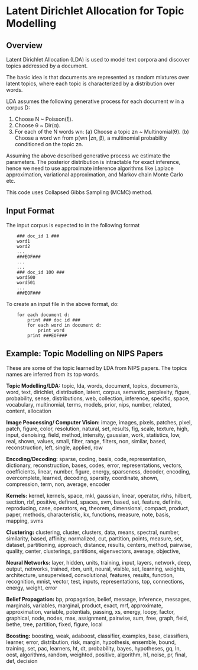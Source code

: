Latent Dirichlet Allocation for Topic Modelling
===============================================

Overview
--------
Latent Dirichlet Allocation (LDA) is used to model text corpora and discover topics addressed by a document.

The basic idea is that documents are represented as random mixtures over latent topics, where each topic is characterized by a distribution over words.

LDA assumes the following generative process for each document w in a corpus D:

1. Choose N ~ Poisson(ξ). 
2. Choose θ ~ Dir(α). 
3. For each of the N words wn:
	(a) Choose a topic zn ~ Multinomial(θ).
	(b) Choose a word wn from p(wn |zn, β), a multinomial probability conditioned on the topic zn.

Assuming the above described generative process we estimate the parameters.
The posterior distribution is intractable for exact inference, hence we need to use approximate inference algorithms like Laplace approximation, variational approximation, and Markov chain Monte Carlo etc. 

This code uses Collapsed Gibbs Sampling (MCMC) method.

Input Format
------------
The input corpus is expected to in the following format

		### doc_id 1 ###
		word1
		word2
		...
		###EOF###
		...
		...
		### doc_id 100 ###
		word500
		word501
		...
		###EOF###

To create an input file in the above format, do:

		for each document d:
			print ### doc id ###
			for each word in document d:
				print word
			print ###EOF###
	
Example: Topic Modelling on NIPS Papers
---------------------------------------

These are some of the topic learned by LDA from NIPS papers. The topics names are inferred from its top words.

**Topic Modelling/LDA:** 
topic, lda, words, document, topics, documents, word, text, dirichlet, distribution, latent, corpus, semantic, perplexity, figure, probability, sense, distributions, web, collection, inference, specific, space, vocabulary, multinomial, terms, models, prior, nips, number, related, content, allocation

**Image Peocessing/ Computer Vision:**
image, images, pixels, patches, pixel, patch, figure, color, resolution, natural, set, results, fig, scale, texture, high, input, denoising, field, method, intensity, gaussian, work, statistics, low, real, shown, values, small, filter, range, filters, non, similar, based, reconstruction, left, single, applied, row

**Encoding/Decoding:**
sparse, coding, basis, code, representation, dictionary, reconstruction, bases, codes, error, representations, vectors, coefficients, linear, number, figure, energy, sparseness, decoder, encoding, overcomplete, learned, decoding, sparsity, coordinate, shown, compression, term, non, average, encoder

**Kernels:**
kernel, kernels, space, mkl, gaussian, linear, operator, rkhs, hilbert, section, rbf, positive, defined, spaces, svm, based, set, feature, definite, reproducing, case, operators, eq, theorem, dimensional, compact, product, paper, methods, characteristic, kx, functions, measure, note, basis, mapping, svms

**Clustering:**
clustering, cluster, clusters, data, means, spectral, number, similarity, based, affinity, normalized, cut, partition, points, measure, set, dataset, partitioning, approach, distance, results, centers, method, pairwise, quality, center, clusterings, partitions, eigenvectors, average, objective, 

**Neural Networks:**
layer, hidden, units, training, input, layers, network, deep, output, networks, trained, rbm, unit, neural, visible, set, learning, weights, architecture, unsupervised, convolutional, features, results, function, recognition, mnist, vector, test, inputs, representations, top, connections, energy, weight, error

**Belief Propagation:**
bp, propagation, belief, message, inference, messages, marginals, variables, marginal, product, exact, mrf, approximate, approximation, variable, potentials, passing, xs, energy, loopy, factor, graphical, node, nodes, max, assignment, pairwise, sum, free, graph, field, bethe, tree, partition, fixed, figure, local

**Boosting:**
boosting, weak, adaboost, classifier, examples, base, classifiers, learner, error, distribution, risk, margin, hypothesis, ensemble, bound, training, set, pac, learners, ht, dt, probability, bayes, hypotheses, gq, ln, oost, algorithms, random, weighted, positive, algorithm, h1, noise, pr, final, def, decision
